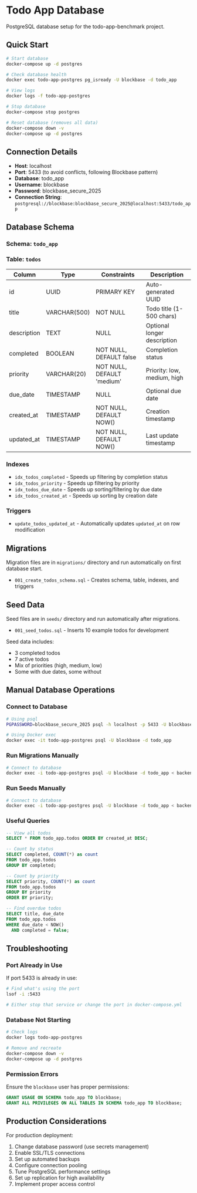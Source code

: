 # Todo App Database

PostgreSQL database setup for the todo-app-benchmark project.

## Quick Start

```bash
# Start database
docker-compose up -d postgres

# Check database health
docker exec todo-app-postgres pg_isready -U blockbase -d todo_app

# View logs
docker logs -f todo-app-postgres

# Stop database
docker-compose stop postgres

# Reset database (removes all data)
docker-compose down -v
docker-compose up -d postgres
```

## Connection Details

- **Host**: localhost
- **Port**: 5433 (to avoid conflicts, following Blockbase pattern)
- **Database**: todo_app
- **Username**: blockbase
- **Password**: blockbase_secure_2025
- **Connection String**: `postgresql://blockbase:blockbase_secure_2025@localhost:5433/todo_app`

## Database Schema

### Schema: `todo_app`

### Table: `todos`

| Column | Type | Constraints | Description |
|--------|------|-------------|-------------|
| id | UUID | PRIMARY KEY | Auto-generated UUID |
| title | VARCHAR(500) | NOT NULL | Todo title (1-500 chars) |
| description | TEXT | NULL | Optional longer description |
| completed | BOOLEAN | NOT NULL, DEFAULT false | Completion status |
| priority | VARCHAR(20) | NOT NULL, DEFAULT 'medium' | Priority: low, medium, high |
| due_date | TIMESTAMP | NULL | Optional due date |
| created_at | TIMESTAMP | NOT NULL, DEFAULT NOW() | Creation timestamp |
| updated_at | TIMESTAMP | NOT NULL, DEFAULT NOW() | Last update timestamp |

### Indexes

- `idx_todos_completed` - Speeds up filtering by completion status
- `idx_todos_priority` - Speeds up filtering by priority
- `idx_todos_due_date` - Speeds up sorting/filtering by due date
- `idx_todos_created_at` - Speeds up sorting by creation date

### Triggers

- `update_todos_updated_at` - Automatically updates `updated_at` on row modification

## Migrations

Migration files are in `migrations/` directory and run automatically on first database start.

- `001_create_todos_schema.sql` - Creates schema, table, indexes, and triggers

## Seed Data

Seed files are in `seeds/` directory and run automatically after migrations.

- `001_seed_todos.sql` - Inserts 10 example todos for development

Seed data includes:
- 3 completed todos
- 7 active todos
- Mix of priorities (high, medium, low)
- Some with due dates, some without

## Manual Database Operations

### Connect to Database

```bash
# Using psql
PGPASSWORD=blockbase_secure_2025 psql -h localhost -p 5433 -U blockbase -d todo_app

# Using Docker exec
docker exec -it todo-app-postgres psql -U blockbase -d todo_app
```

### Run Migrations Manually

```bash
# Connect to database
docker exec -i todo-app-postgres psql -U blockbase -d todo_app < backend/database/migrations/001_create_todos_schema.sql
```

### Run Seeds Manually

```bash
# Connect to database
docker exec -i todo-app-postgres psql -U blockbase -d todo_app < backend/database/seeds/001_seed_todos.sql
```

### Useful Queries

```sql
-- View all todos
SELECT * FROM todo_app.todos ORDER BY created_at DESC;

-- Count by status
SELECT completed, COUNT(*) as count
FROM todo_app.todos
GROUP BY completed;

-- Count by priority
SELECT priority, COUNT(*) as count
FROM todo_app.todos
GROUP BY priority
ORDER BY priority;

-- Find overdue todos
SELECT title, due_date
FROM todo_app.todos
WHERE due_date < NOW()
  AND completed = false;
```

## Troubleshooting

### Port Already in Use

If port 5433 is already in use:
```bash
# Find what's using the port
lsof -i :5433

# Either stop that service or change the port in docker-compose.yml
```

### Database Not Starting

```bash
# Check logs
docker logs todo-app-postgres

# Remove and recreate
docker-compose down -v
docker-compose up -d postgres
```

### Permission Errors

Ensure the `blockbase` user has proper permissions:
```sql
GRANT USAGE ON SCHEMA todo_app TO blockbase;
GRANT ALL PRIVILEGES ON ALL TABLES IN SCHEMA todo_app TO blockbase;
```

## Production Considerations

For production deployment:
1. Change database password (use secrets management)
2. Enable SSL/TLS connections
3. Set up automated backups
4. Configure connection pooling
5. Tune PostgreSQL performance settings
6. Set up replication for high availability
7. Implement proper access control
